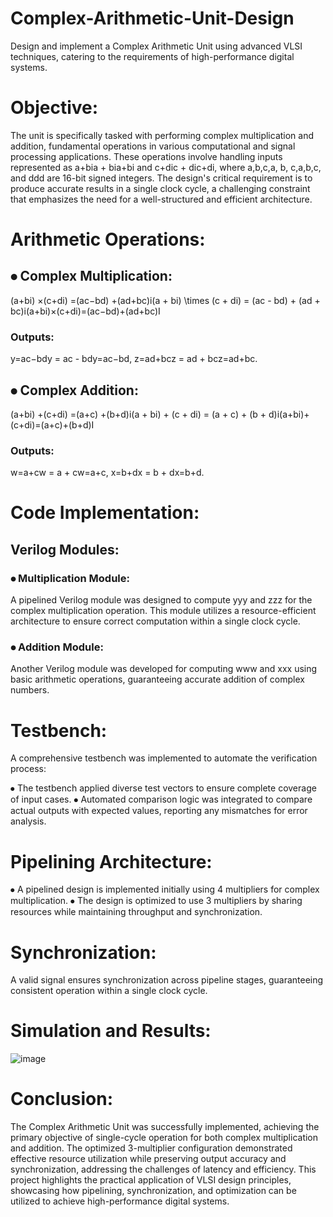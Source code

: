 # Complex-Arithmetic-Unit-Design
Design and implement a Complex Arithmetic Unit using advanced VLSI techniques, catering to the requirements of high-performance digital systems. 


# Objective:



The unit is specifically tasked with performing complex multiplication and addition, fundamental operations in various computational and signal processing applications. These operations involve handling inputs represented as a+bia + bia+bi and c+dic + dic+di, where a,b,c,a, b, c,a,b,c, and ddd are 16-bit signed integers. The design's critical requirement is to produce accurate results in a single clock cycle, a challenging constraint that emphasizes the need for a well-structured and efficient architecture.



# Arithmetic Operations:


## ⦁ Complex Multiplication:
(a+bi) ×(c+di) =(ac−bd) +(ad+bc)i(a + bi) \times (c + di) = (ac - bd) + (ad + bc)i(a+bi)×(c+di)=(ac−bd)+(ad+bc)I


### Outputs:
y=ac−bdy = ac - bdy=ac−bd, z=ad+bcz = ad + bcz=ad+bc.


## ⦁ Complex Addition:
(a+bi) +(c+di) =(a+c) +(b+d)i(a + bi) + (c + di) = (a + c) + (b + d)i(a+bi)+(c+di)=(a+c)+(b+d)I



### Outputs:
w=a+cw = a + cw=a+c, x=b+dx = b + dx=b+d.

# Code Implementation:


## Verilog Modules:


### ⦁ Multiplication Module: 
A pipelined Verilog module was designed to compute yyy and zzz for the complex multiplication operation. This module utilizes a resource-efficient architecture to ensure correct computation within a single clock cycle.
### ⦁ Addition Module:
Another Verilog module was developed for computing www and xxx using basic arithmetic operations, guaranteeing accurate addition of complex numbers.



# Testbench:



A comprehensive testbench was implemented to automate the verification process:

⦁ The testbench applied diverse test vectors to ensure complete coverage of input cases.
⦁ Automated comparison logic was integrated to compare actual outputs with expected values, reporting any mismatches for error analysis.



# Pipelining Architecture:


⦁ A pipelined design is implemented initially using 4 multipliers for complex multiplication.
⦁ The design is optimized to use 3 multipliers by sharing resources while maintaining throughput and synchronization.



# Synchronization:


A valid signal ensures synchronization across pipeline stages, guaranteeing consistent operation within a single clock cycle.





# Simulation and Results:


![image](https://github.com/user-attachments/assets/78773c3f-f165-419a-8c9a-42ab97671e8e)

# Conclusion:



The Complex Arithmetic Unit was successfully implemented, achieving the primary objective of single-cycle operation for both complex multiplication and addition. The optimized 3-multiplier configuration demonstrated effective resource utilization while preserving output accuracy and synchronization, addressing the challenges of latency and efficiency. This project highlights the practical application of VLSI design principles, showcasing how pipelining, synchronization, and optimization can be utilized to achieve high-performance digital systems.


